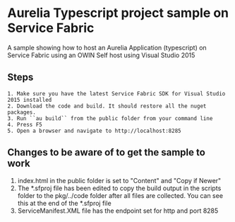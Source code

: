# Aurelia Typescript project sample on Service Fabric

A sample showing how to host an Aurelia Application (typescript) on Service Fabric using an OWIN Self host using Visual Studio 2015

## Steps
	1. Make sure you have the latest Service Fabric SDK for Visual Studio 2015 installed
	2. Download the code and build. It should restore all the nuget packages.
	3. Run ``au build`` from the public folder from your command line
    4. Press F5
    5. Open a browser and navigate to http://localhost:8285

## Changes to be aware of to get the sample to work

1. index.html in the public folder is set to "Content" and "Copy if Newer"
2. The *.sfproj file has been edited to copy the build output in the scripts folder to the pkg/../code folder after all files are collected. You can see this at the end of the *.sfproj file
3. ServiceManifest.XML file has the endpoint set for http and port 8285